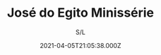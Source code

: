 ---
id: 'adf62332-7a21-4d6a-8179-192c6d751053'
type: 'movie' # Filme, Série, Anime
title: "José do Egito Minissérie"
synopsis: ["O patriarca Jacob tem preferencia por José, entre todos os seus filhos. Está predileção provoca o ódio de seus irmãos que resolvem vendê-lo como escravo. José, agora escravo no Egito, resiste às tentativas de sedução da esposa de seu senhorio. Quando conhece o grande faraó e interpreta seus sonhos corretamente é então, nomeado Chanceler do reino, salvando o Egito da fome. Ele ganha fama e respeito, reencontra seus irmãos e os perdoa, passando a viver com eles e seu pai no novo.",
]
originalTitle: "José do Egito - O Filme"
date: '2021-04-05T21:05:38.000Z'
update: '2021-04-05T21:05:38.000Z'
releaseDate: '2016-12-30T03:00:00.000Z'
imdb:
  rating: 'n/A' # 8.5
  id: '' # tt0470752
duration: '2h 16m'
trailer:
  urls: [
    'IltYRtx8_Kg',
  ]
tags: ['720p']
genre: [] #
quality: 'WEB-DL' # BluRay, WEB-DL, HDTV, WEB-DL4K, WEB-DLe
format: 'Mkv' # MKV, MP4, TS
audio: 'Português' # Dublado, Legendado, Dual Audio, Dub & Leg
subtitle: 'S/L' # Português, inglês,
size: '24.9 GB' # 4.8 GB
audioQuality: 10
videoQuality: 10
directors: []
#  - name: 'Lana Wachowski'
#    image: ''
#  - name: 'Lilly Wachowski'
#    image: ''
cast: []
#  - name: 'Keanu Reeves'
#    image: ''
#    characterName: 'Neo'
writers: []
#  - name: ''
#    image: ''
maturityRating:
  age: '' # L , 10, 12, 14, 16, 18
  topics: [''] # Violence, Illegal drugs, Inappropriate Language, Legal Drugs, Sexual Content, Extreme Violence
###########################################
download:
  
  - url: 'magnet:?xt=urn:btih:E7DB9BB629B4D8B4860D0038A85827BDDA246614&dn=Jos%c3%a9%20do%20Egito%202013%20-%20Completo%20%28720p%29&tr=udp%3a%2f%2ftracker.openbittorrent.com%3a80%2fannounce&tr=udp%3a%2f%2ftracker.opentrackr.org%3a1337%2fannounce&tr=udp%3a%2f%2f9.rarbg.to%3a2750%2fannounce&tr=udp%3a%2f%2fexplodie.org%3a6969%2fannounce&tr=http%3a%2f%2fglotorrents.pw%3a80%2fannounce&tr=udp%3a%2f%2fp4p.arenabg.com%3a1337%2fannounce&tr=udp%3a%2f%2ftorrent.gresille.org%3a80%2fannounce&tr=udp%3a%2f%2ftracker.aletorrenty.pl%3a2710%2fannounce&tr=udp%3a%2f%2ftracker.coppersurfer.tk%3a6969%2fannounce&tr=udp%3a%2f%2ftracker.piratepublic.com%3a1337%2fannounce'
    resolution: '720p' # 720p, 1080p, 4K,
    audio: 'Dual Áudio' # Dublado, Legendado, Dual Audio
    size: '' # 4.8 GB
    quality: '' # BluRay, WEB-DL
    format: '' # MKV
images:
  cover: '/assets/movies/jose-do-egito-o-filme.jpg'
  background: '/assets/movies/'
---